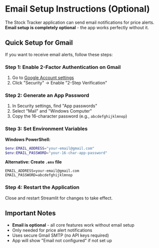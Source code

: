 # Email Setup Instructions (Optional)

The Stock Tracker application can send email notifications for price alerts. **Email setup is completely optional** - the app works perfectly without it.

## Quick Setup for Gmail

If you want to receive email alerts, follow these steps:

### Step 1: Enable 2-Factor Authentication on Gmail
1. Go to [Google Account settings](https://myaccount.google.com/)
2. Click "Security" → Enable "2-Step Verification"

### Step 2: Generate an App Password
1. In Security settings, find "App passwords"
2. Select "Mail" and "Windows Computer"
3. Copy the 16-character password (e.g., `abcdefghijklmnop`)

### Step 3: Set Environment Variables

**Windows PowerShell:**
```powershell
$env:EMAIL_ADDRESS="your-email@gmail.com"
$env:EMAIL_PASSWORD="your-16-char-app-password"
```

**Alternative: Create `.env` file**
```env
EMAIL_ADDRESS=your-email@gmail.com
EMAIL_PASSWORD=abcdefghijklmnop
```

### Step 4: Restart the Application
Close and restart Streamlit for changes to take effect.

## Important Notes

- **Email is optional** - all core features work without email setup
- Only needed for price alert notifications
- Uses secure Gmail SMTP (no API keys required)
- App will show "Email not configured" if not set up
